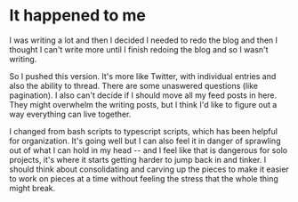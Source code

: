 # It happened to me

I was writing a lot and then I decided I needed to redo the blog and then I thought I can't write more until I finish redoing the blog and so I wasn't writing.

So I pushed this version. It's more like Twitter, with individual entries and also the ability to thread. There are some unaswered questions (like pagination). I also can't decide if I should move all my feed posts in here. They might overwhelm the writing posts, but I think I'd like to figure out a way everything can live together.

I changed from bash scripts to typescript scripts, which has been helpful for organization. It's going well but I can also feel it in danger of sprawling out of what I can hold in my head -- and I feel like that is dangerous for solo projects, it's where it starts getting harder to jump back in and tinker. I should think about consolidating and carving up the pieces to make it easier to work on pieces at a time without feeling the stress that the whole thing might break.
